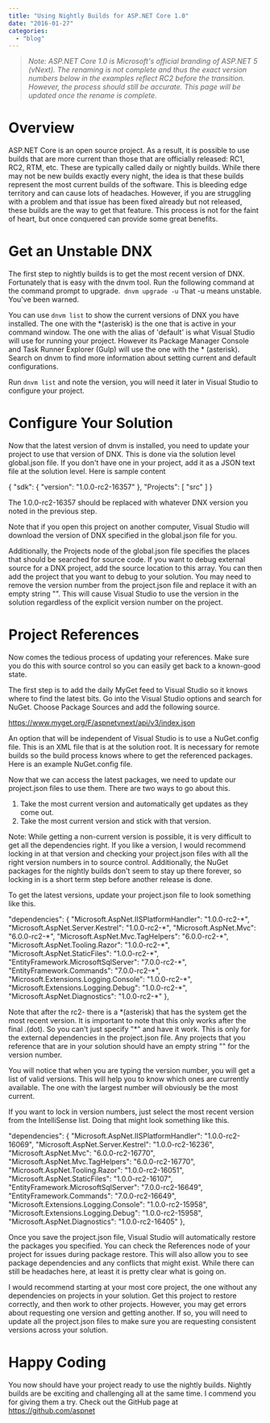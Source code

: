 ```yaml
---
title: "Using Nightly Builds for ASP.NET Core 1.0"
date: "2016-01-27"
categories: 
  - "blog"
---
```


> _Note: ASP.NET Core 1.0 is Microsoft's official branding of ASP.NET 5 (vNext). The renaming is not complete and thus the exact version numbers below in the examples reflect RC2 before the transition. However, the process should still be accurate. This page will be updated once the rename is complete._

# Overview

ASP.NET Core is an open source project. As a result, it is possible to use builds that are more current than those that are officially released: RC1, RC2, RTM, etc. These are typically called daily or nightly builds. While there may not be new builds exactly every night, the idea is that these builds represent the most current builds of the software. This is bleeding edge territory and can cause lots of headaches. However, if you are struggling with a problem and that issue has been fixed already but not released, these builds are the way to get that feature. This process is not for the faint of heart, but once conquered can provide some great benefits.

# Get an Unstable DNX

The first step to nightly builds is to get the most recent version of DNX. Fortunately that is easy with the dnvm tool. Run the following command at the command prompt to upgrade.  `dnvm upgrade -u` That -u means unstable. You've been warned.

You can use `dnvm list` to show the current versions of DNX you have installed. The one with the \*(asterisk) is the one that is active in your command window. The one with the alias of 'default' is what Visual Studio will use for running your project. However its Package Manager Console and Task Runner Explorer (Gulp) will use the one with the \* (asterisk). Search on dnvm to find more information about setting current and default configurations.

Run `dnvm list` and note the version, you will need it later in Visual Studio to configure your project.

# Configure Your Solution

Now that the latest version of dnvm is installed, you need to update your project to use that version of DNX. This is done via the solution level global.json file. If you don't have one in your project, add it as a JSON text file at the solution level. Here is sample content

{
  "sdk": {
    "version": "1.0.0-rc2-16357"
  },
  "Projects": \[ "src" \]
}

The 1.0.0-rc2-16357 should be replaced with whatever DNX version you noted in the previous step.

Note that if you open this project on another computer, Visual Studio will download the version of DNX specified in the global.json file for you.

Additionally, the Projects node of the global.json file specifies the places that should be searched for source code. If you want to debug external source for a DNX project, add the source location to this array. You can then add the project that you want to debug to your solution. You may need to remove the version number from the project.json file and replace it with an empty string "". This will cause Visual Studio to use the version in the solution regardless of the explicit version number on the project.

# Project References

Now comes the tedious process of updating your references. Make sure you do this with source control so you can easily get back to a known-good state.

The first step is to add the daily MyGet feed to Visual Studio so it knows where to find the latest bits. Go into the Visual Studio options and search for NuGet. Choose Package Sources and add the following source.

https://www.myget.org/F/aspnetvnext/api/v3/index.json
﻿

An option that will be independent of Visual Studio is to use a NuGet.config file. This is an XML file that is at the solution root. It is necessary for remote builds so the build process knows where to get the referenced packages. Here is an example NuGet.config file.

<?xml version="1.0" encoding="utf-8" ?>
<configuration>
    <packageSources>
        <add key="NuGet" value="https://api.nuget.org/v3/index.json" />
        <add key="DailyBuilds" value="https://www.myget.org/F/aspnetvnext/api/v3/index.json" />
    </packageSources>
</configuration>

Now that we can access the latest packages, we need to update our project.json files to use them. There are two ways to go about this.

1. Take the most current version and automatically get updates as they come out.
2. Take the most current version and stick with that version.

Note: While getting a non-current version is possible, it is very difficult to get all the dependencies right. If you like a version, I would recommend locking in at that version and checking your project.json files with all the right version numbers in to source control. Additionally, the NuGet packages for the nightly builds don't seem to stay up there forever, so locking in is a short term step before another release is done.

To get the latest versions, update your project.json file to look something like this.

 "dependencies": {
    "Microsoft.AspNet.IISPlatformHandler": "1.0.0-rc2-\*",
    "Microsoft.AspNet.Server.Kestrel": "1.0.0-rc2-\*",
    "Microsoft.AspNet.Mvc": "6.0.0-rc2-\*",
    "Microsoft.AspNet.Mvc.TagHelpers": "6.0.0-rc2-\*",
    "Microsoft.AspNet.Tooling.Razor": "1.0.0-rc2-\*",
    "Microsoft.AspNet.StaticFiles": "1.0.0-rc2-\*",
    "EntityFramework.MicrosoftSqlServer": "7.0.0-rc2-\*",
    "EntityFramework.Commands": "7.0.0-rc2-\*",
    "Microsoft.Extensions.Logging.Console": "1.0.0-rc2-\*",
    "Microsoft.Extensions.Logging.Debug": "1.0.0-rc2-\*",
    "Microsoft.AspNet.Diagnostics": "1.0.0-rc2-\*"
  },

Note that after the rc2- there is a \*(asterisk) that has the system get the most recent version. It is important to note that this only works after the final .(dot). So you can't just specify "\*" and have it work. This is only for the external dependencies in the project.json file. Any projects that you reference that are in your solution should have an empty string "" for the version number.

You will notice that when you are typing the version number, you will get a list of valid versions. This will help you to know which ones are currently available. The one with the largest number will obviously be the most current.

If you want to lock in version numbers, just select the most recent version from the IntelliSense list. Doing that might look something like this.

"dependencies": {
    "Microsoft.AspNet.IISPlatformHandler": "1.0.0-rc2-16069",
    "Microsoft.AspNet.Server.Kestrel": "1.0.0-rc2-16236",
    "Microsoft.AspNet.Mvc": "6.0.0-rc2-16770",
    "Microsoft.AspNet.Mvc.TagHelpers": "6.0.0-rc2-16770",
    "Microsoft.AspNet.Tooling.Razor": "1.0.0-rc2-16051",
    "Microsoft.AspNet.StaticFiles": "1.0.0-rc2-16107",
    "EntityFramework.MicrosoftSqlServer": "7.0.0-rc2-16649",
    "EntityFramework.Commands": "7.0.0-rc2-16649",
    "Microsoft.Extensions.Logging.Console": "1.0.0-rc2-15958",
    "Microsoft.Extensions.Logging.Debug": "1.0.0-rc2-15958",
    "Microsoft.AspNet.Diagnostics": "1.0.0-rc2-16405"
  },

Once you save the project.json file, Visual Studio will automatically restore the packages you specified. You can check the References node of your project for issues during package restore. This will also allow you to see package dependencies and any conflicts that might exist. While there can still be headaches here, at least it is pretty clear what is going on.

I would recommend starting at your most core project, the one without any dependencies on projects in your solution. Get this project to restore correctly, and then work to other projects. However, you may get errors about requesting one version and getting another. If so, you will need to update all the project.json files to make sure you are requesting consistent versions across your solution.

# Happy Coding

You now should have your project ready to use the nightly builds. Nightly builds are be exciting and challenging all at the same time. I commend you for giving them a try. Check out the GitHub page at https://github.com/aspnet
